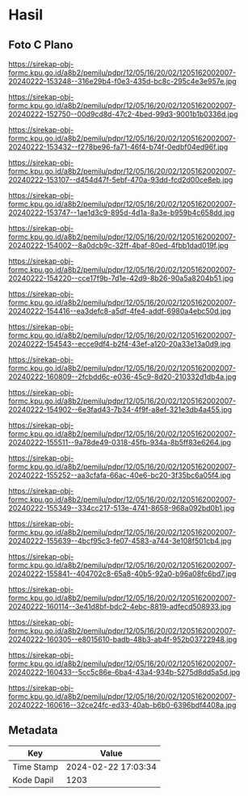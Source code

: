 # Hasil

## Foto C Plano

https://sirekap-obj-formc.kpu.go.id/a8b2/pemilu/pdpr/12/05/16/20/02/1205162002007-20240222-153248--316e29b4-f0e3-435d-bc8c-295c4e3e957e.jpg

https://sirekap-obj-formc.kpu.go.id/a8b2/pemilu/pdpr/12/05/16/20/02/1205162002007-20240222-152750--00d9cd8d-47c2-4bed-99d3-9001b1b0336d.jpg

https://sirekap-obj-formc.kpu.go.id/a8b2/pemilu/pdpr/12/05/16/20/02/1205162002007-20240222-153432--f278be96-fa71-46f4-b74f-0edbf04ed96f.jpg

https://sirekap-obj-formc.kpu.go.id/a8b2/pemilu/pdpr/12/05/16/20/02/1205162002007-20240222-153107--d454d47f-5ebf-470a-93dd-fcd2d00ce8eb.jpg

https://sirekap-obj-formc.kpu.go.id/a8b2/pemilu/pdpr/12/05/16/20/02/1205162002007-20240222-153747--1ae1d3c9-895d-4d1a-8a3e-b959b4c658dd.jpg

https://sirekap-obj-formc.kpu.go.id/a8b2/pemilu/pdpr/12/05/16/20/02/1205162002007-20240222-154002--8a0dcb9c-32ff-4baf-80ed-4fbb1dad019f.jpg

https://sirekap-obj-formc.kpu.go.id/a8b2/pemilu/pdpr/12/05/16/20/02/1205162002007-20240222-154220--cce17f9b-7d1e-42d9-8b26-90a5a8204b51.jpg

https://sirekap-obj-formc.kpu.go.id/a8b2/pemilu/pdpr/12/05/16/20/02/1205162002007-20240222-154416--ea3defc8-a5df-4fe4-addf-6980a4ebc50d.jpg

https://sirekap-obj-formc.kpu.go.id/a8b2/pemilu/pdpr/12/05/16/20/02/1205162002007-20240222-154543--ecce9df4-b2f4-43ef-a120-20a33e13a0d9.jpg

https://sirekap-obj-formc.kpu.go.id/a8b2/pemilu/pdpr/12/05/16/20/02/1205162002007-20240222-160809--2fcbdd6c-e036-45c9-8d20-210332d1db4a.jpg

https://sirekap-obj-formc.kpu.go.id/a8b2/pemilu/pdpr/12/05/16/20/02/1205162002007-20240222-154902--6e3fad43-7b34-4f9f-a8ef-321e3db4a455.jpg

https://sirekap-obj-formc.kpu.go.id/a8b2/pemilu/pdpr/12/05/16/20/02/1205162002007-20240222-155511--9a78de49-0318-45fb-934a-8b5ff83e6264.jpg

https://sirekap-obj-formc.kpu.go.id/a8b2/pemilu/pdpr/12/05/16/20/02/1205162002007-20240222-155252--aa3cfafa-66ac-40e6-bc20-3f35bc6a05f4.jpg

https://sirekap-obj-formc.kpu.go.id/a8b2/pemilu/pdpr/12/05/16/20/02/1205162002007-20240222-155349--334cc217-513e-4741-8658-968a092bd0b1.jpg

https://sirekap-obj-formc.kpu.go.id/a8b2/pemilu/pdpr/12/05/16/20/02/1205162002007-20240222-155639--4bcf95c3-fe07-4583-a744-3e108f501cb4.jpg

https://sirekap-obj-formc.kpu.go.id/a8b2/pemilu/pdpr/12/05/16/20/02/1205162002007-20240222-155841--404702c8-65a8-40b5-92a0-b96a08fc6bd7.jpg

https://sirekap-obj-formc.kpu.go.id/a8b2/pemilu/pdpr/12/05/16/20/02/1205162002007-20240222-160114--3e41d8bf-bdc2-4ebc-8819-adfecd508933.jpg

https://sirekap-obj-formc.kpu.go.id/a8b2/pemilu/pdpr/12/05/16/20/02/1205162002007-20240222-160305--e8015610-badb-48b3-ab4f-952b03722948.jpg

https://sirekap-obj-formc.kpu.go.id/a8b2/pemilu/pdpr/12/05/16/20/02/1205162002007-20240222-160433--5cc5c86e-6ba4-43a4-934b-5275d8dd5a5d.jpg

https://sirekap-obj-formc.kpu.go.id/a8b2/pemilu/pdpr/12/05/16/20/02/1205162002007-20240222-160616--32ce24fc-ed33-40ab-b6b0-6396bdf4408a.jpg


## Metadata

| Key        | Value               |
| ---------- | ------------------- |
| Time Stamp | 2024-02-22 17:03:34 |
| Kode Dapil | 1203                |



